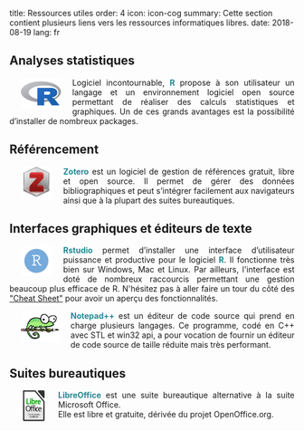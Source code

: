 title: Ressources utiles
order: 4
icon: icon-cog
summary: Cette section contient plusieurs liens vers les ressources informatiques libres.
date: 2018-08-19
lang: fr

## Analyses statistiques

<p style="text-align: justify">
<a href="https://cran.r-project.org/" target="_blank">
<img align=left src="/pictures/logos/logo_r.png" width="71" height="55" hspace="20"></a>
Logiciel incontournable, <font color="#238896"><strong>R</strong></font> propose à son utilisateur un langage et un environnement logiciel open source permettant de réaliser des calculs statistiques et graphiques. Un de ces grands avantages est la possibilité d’installer de nombreux packages.
</p>

## Référencement

<p style="text-align: justify">
<a href="https://www.zotero.org/" target="_blank">
<img align=left src="/pictures/logos/logo_zotero.png" width="55" height="55" hspace="20"></a>
<font color="#238896"><strong>Zotero</strong></font> est un logiciel de gestion de références gratuit, libre et open source. Il permet de gérer des données bibliographiques et peut s’intégrer facilement aux navigateurs ainsi que à la plupart des suites bureautiques.
</p>

## Interfaces graphiques et éditeurs de texte

<p style="text-align: justify">
<a href="https://www.rstudio.com/" target="_blank">
<img align=left src="/pictures/logos/logo_rstudio.png" width="55" height="55" hspace="20"></a>
<font color="#238896"><strong>Rstudio</strong></font> permet d’installer une interface d’utilisateur puissance et productive pour le logiciel <font color="#238896"><strong>R</strong></font>. Il fonctionne très bien sur Windows, Mac et Linux. Par ailleurs, l'interface est doté de nombreux raccourcis permettant une gestion beaucoup plus efficace de R. N'hésitez pas à aller faire un tour du côté des <a href="https://www.rstudio.com/resources/cheatsheets/" target="_blank">"Cheat Sheet"</a> pour avoir un aperçu des fonctionnalités.
</p>

<p style="text-align: justify">
<a href="https://notepad-plus-plus.org/fr/" target="_blank">
<img align=left src="/pictures/logos/logo_notepadplusplus.png" width="68" height="55" hspace="20"></a>
<font color="#238896"><strong>Notepad++</strong></font> est un éditeur de code source qui prend en charge plusieurs langages. Ce programme, codé en C++ avec STL et win32 api, a pour vocation de fournir un éditeur de code source de taille réduite mais très performant.
</p>

## Suites bureautiques

<p style="text-align: justify">
<a href="https://fr.libreoffice.org/" target="_blank">
<img align=left src="/pictures/logos/logo_libreoffice.png" width="46" height="55" hspace="20"></a>
<font color="#238896"><strong>LibreOffice</strong></font> est une suite bureautique alternative à la suite Microsoft Office.<br>Elle est libre et gratuite, dérivée du projet OpenOffice.org.
</p>
